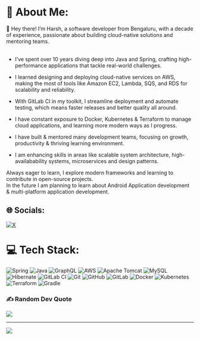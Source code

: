 # 💫 About Me:
👋 Hey there! I’m Harsh, a software developer from Bengaluru, with a decade of experience, passionate about building cloud-native solutions and mentoring teams.<br><br>

* I’ve spent over 10 years diving deep into Java and Spring, crafting high-performance applications that tackle real-world challenges.

* I learned designing and deploying cloud-native services on AWS, making the most of tools like Amazon EC2, Lambda, SQS, and RDS for scalability and reliability.

* With GitLab CI in my toolkit, I streamline deployment and automate testing, which means faster releases and better quality all around.

* I have constant exposure to Docker, Kubernetes & Terraform to manage cloud applications, and learning more modern ways as I progress.

* I have built & mentored many development teams, focusing on growth, productivity & thriving learning environment.

* I am enhancing skills in areas like scalable system architecture, high-availabability systems, microservices and design patterns.

Always eager to learn, I explore modern frameworks and learning to contribute in open-source projects.<br/>
In the future I am planning to learn about Android Application development & multi-platform application development.


## 🌐 Socials:
[![X](https://img.shields.io/badge/X-black.svg?logo=X&logoColor=white)](https://x.com/hpx_onx) 

# 💻 Tech Stack:
![Spring](https://img.shields.io/badge/spring-%236DB33F.svg?style=flat&logo=spring&logoColor=white) ![Java](https://img.shields.io/badge/java-%23ED8B00.svg?style=flat&logo=openjdk&logoColor=white) ![GraphQL](https://img.shields.io/badge/-GraphQL-E10098?style=flat&logo=graphql&logoColor=white) ![AWS](https://img.shields.io/badge/AWS-%23FF9900.svg?style=flat&logo=amazon-aws&logoColor=white) ![Apache Tomcat](https://img.shields.io/badge/apache%20tomcat-%23F8DC75.svg?style=flat&logo=apache-tomcat&logoColor=black) ![MySQL](https://img.shields.io/badge/mysql-4479A1.svg?style=flat&logo=mysql&logoColor=white) ![Hibernate](https://img.shields.io/badge/Hibernate-59666C?style=flat&logo=Hibernate&logoColor=white) ![GitLab CI](https://img.shields.io/badge/gitlab%20CI-%23181717.svg?style=flat&logo=gitlab&logoColor=white) ![Git](https://img.shields.io/badge/git-%23F05033.svg?style=flat&logo=git&logoColor=white) ![GitHub](https://img.shields.io/badge/github-%23121011.svg?style=flat&logo=github&logoColor=white) ![GitLab](https://img.shields.io/badge/gitlab-%23181717.svg?style=flat&logo=gitlab&logoColor=white) ![Docker](https://img.shields.io/badge/docker-%230db7ed.svg?style=flat&logo=docker&logoColor=white) ![Kubernetes](https://img.shields.io/badge/kubernetes-%23326ce5.svg?style=flat&logo=kubernetes&logoColor=white) ![Terraform](https://img.shields.io/badge/terraform-%235835CC.svg?style=flat&logo=terraform&logoColor=white) ![Gradle](https://img.shields.io/badge/Gradle-02303A.svg?style=flat&logo=Gradle&logoColor=white)

### ✍️ Random Dev Quote
![](https://quotes-github-readme.vercel.app/api?type=vetical&theme=tokyonight)

---
[![](https://visitcount.itsvg.in/api?id=hpxio&icon=5&color=6)](https://visitcount.itsvg.in)

<!-- Proudly created with GPRM ( https://gprm.itsvg.in ) -->
